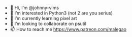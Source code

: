 - 👋 Hi, I’m @johnny-vims
- 👀 I’m interested in Python3 (not 2 are you serius)
- 🌱 I’m currently learning pixel art
- 💞️ I’m looking to collaborate on psutil
- 📫 How to reach me https://www.patreon.com/malegao

